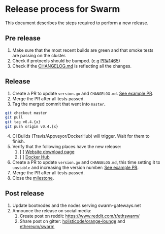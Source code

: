 # Release process for Swarm

This document describes the steps required to perform a new release.

## Pre release

1. Make sure that the most recent builds are green and that smoke tests are passing on the cluster.
2. Check if protocols should be bumped. (e.g [PR#1465](https://github.com/holisticode/swarm/pull/1465))
3. Check if the [CHANGELOG.md](../CHANGELOG.md) is reflecting all the changes.

## Release

1. Create a PR to update `version.go` and `CHANGELOG.md`.  [See example PR](https://github.com/holisticode/swarm/pull/1469).
2. Merge the PR after all tests passed.
3. Tag the merged commit that went into `master`.
```sh
git checkout master
git pull
git tag v0.4.{x}
git push origin v0.4.{x}
```
4. CI Builds (Travis/Appveyor/DockerHub) will trigger. Wait for them to finish.
5. Verify that the following places have the new release:
     1. [ ] [Website download page](https://ethswarm.org/downloads/)
     2. [ ] [Docker Hub](https://hub.docker.com/r/holisticode/swarm/tags)
6. Create a PR to update `version.go` and `CHANGELOG.md`, this time setting it to `unstable` and increasing the version number:  [See example PR](https://github.com/holisticode/swarm/pull/1470).
7. Merge the PR after all tests passed.
8. Close the [milestone](https://github.com/holisticode/swarm/milestones).

## Post release

1. Update bootnodes and the nodes serving swarm-gateways.net
2. Announce the release on social media:
   1. Create post on reddit: https://www.reddit.com/r/ethswarm/
   2. Share post on gitter: [holisticode/orange-lounge](https://gitter.im/holisticode/orange-lounge) and [ethereum/swarm](https://gitter.im/ethereum/swarm)
